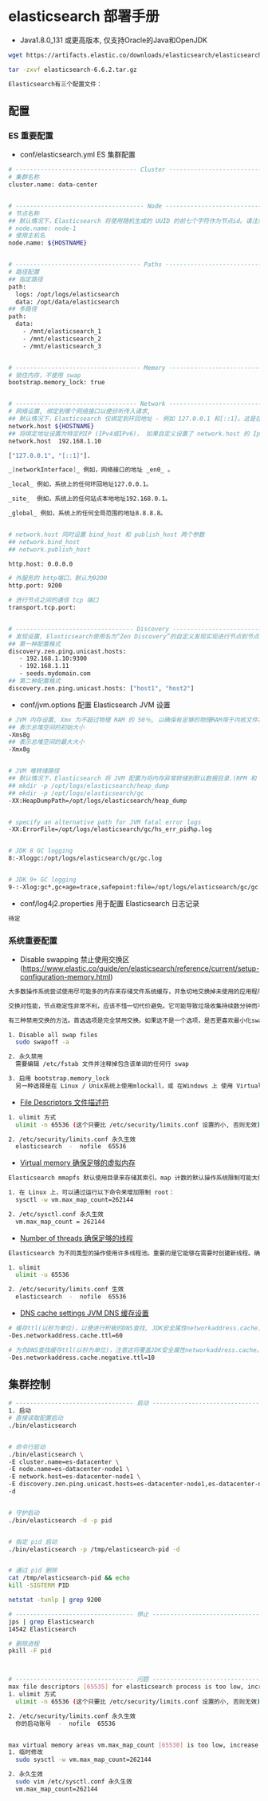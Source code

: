# elasticsearch 部署手册

- Java1.8.0_131 或更高版本, 仅支持Oracle的Java和OpenJDK

``` sh
wget https://artifacts.elastic.co/downloads/elasticsearch/elasticsearch-6.6.2.tar.gz

tar -zxvf elasticsearch-6.6.2.tar.gz

Elasticsearch有三个配置文件：

```

## 配置

### ES 重要配置

- conf/elasticsearch.yml ES 集群配置

``` sh
# ---------------------------------- Cluster -----------------------------------
# 集群名称
cluster.name: data-center


# ------------------------------------ Node ------------------------------------
# 节点名称
## 默认情况下，Elasticsearch 将使用随机生成的 UUID 的前七个字符作为节点id。请注意，节点 id 是持久化的，在节点重启时不会更改，因此默认的节点名称也不会更改。
# node.name: node-1
# 使用主机名
node.name: ${HOSTNAME}


# ----------------------------------- Paths ------------------------------------
# 路径配置
## 指定路径
path:
  logs: /opt/logs/elasticsearch
  data: /opt/data/elasticsearch
## 多路径
path:
  data:
    - /mnt/elasticsearch_1
    - /mnt/elasticsearch_2
    - /mnt/elasticsearch_3


# ----------------------------------- Memory -----------------------------------
# 锁住内存，不使用 swap
bootstrap.memory_lock: true


# ---------------------------------- Network -----------------------------------
# 网络设置, 绑定到哪个网络接口以便侦听传入请求,
## 默认情况下，Elasticsearch 仅绑定到环回地址 - 例如 127.0.0.1 和[::1]。这是在服务器上运行单个开发节点。
network.host ${HOSTNAME}
## 将绑定地址设置为特定的IP (IPv4或IPv6)， 如果自定义设置了 network.host 的 Ip, Elasticsearch 就会假定从开发模式转移到生产模式
network.host  192.168.1.10

["127.0.0.1", "[::1]"].

_[networkInterface]_ 例如，网络接口的地址 _en0_ 。

_local_ 例如，系统上的任何环回地址127.0.0.1。

_site_  例如，系统上的任何站点本地地址192.168.0.1。

_global_ 例如，系统上的任何全局范围的地址8.8.8.8。


# network.host 同时设置 bind_host 和 publish_host 两个参数
## network.bind_host
## network.publish_host

http.host: 0.0.0.0

# 外服务的 http端口，默认为9200
http.port: 9200

# 进行节点之间的通信 tcp 端口
transport.tcp.port:


# --------------------------------- Discovery ----------------------------------
# 发现设置, Elasticsearch使用名为“Zen Discovery”的自定义发现实现进行节点到节点的群集和主选举。在投入生产之前，应该配置两个重要的发现设置。
## 第一种配置格式
discovery.zen.ping.unicast.hosts:
   - 192.168.1.10:9300
   - 192.168.1.11
   - seeds.mydomain.com
## 第二种配置格式
discovery.zen.ping.unicast.hosts: ["host1", "host2"]
```


- conf/jvm.options 配置 Elasticsearch JVM 设置

``` sh
# JVM 内存设置, Xmx 为不超过物理 RAM 的 50％, 以确保有足够的物理RAM用于内核文件系统缓存。
## 表示总堆空间的初始大小
-Xms8g
## 表示总堆空间的最大大小
-Xmx8g


# JVM 堆转储路径
## 默认情况下，Elasticsearch 将 JVM 配置为将内存异常转储到默认数据目录.(RPM 和 Debian 软件包发行版，/var/lib/elasticsearch, tar 和 zip 安装, 放在安装目录的 data 文件夹下)
## mkdir -p /opt/logs/elasticsearch/heap_dump
## mkdir -p /opt/logs/elasticsearch/gc
-XX:HeapDumpPath=/opt/logs/elasticsearch/heap_dump


# specify an alternative path for JVM fatal error logs
-XX:ErrorFile=/opt/logs/elasticsearch/gc/hs_err_pid%p.log


# JDK 8 GC logging
8:-Xloggc:/opt/logs/elasticsearch/gc/gc.log


# JDK 9+ GC logging
9-:-Xlog:gc*,gc+age=trace,safepoint:file=/opt/logs/elasticsearch/gc/gc.log:utctime,pid,tags:filecount=32,filesize=64m
```


- conf/log4j2.properties 用于配置 Elasticsearch 日志记录

``` sh
待定
```


### 系统重要配置

- Disable swapping 禁止使用交换区(https://www.elastic.co/guide/en/elasticsearch/reference/current/setup-configuration-memory.html)


``` sh
大多数操作系统尝试使用尽可能多的内存来存储文件系统缓存，并急切地交换掉未使用的应用程序内存。这可能导致部分JVM堆甚至其可执行页面被换出到磁盘。

交换对性能，节点稳定性非常不利，应该不惜一切代价避免。它可能导致垃圾收集持续数分钟而不是毫秒，并且可能导致节点响应缓慢甚至断开与群集的连接。在弹性分布式系统中，让操作系统终止节点更有效。

有三种禁用交换的方法。首选选项是完全禁用交换。如果这不是一个选项，是否更喜欢最小化swappiness与内存锁定取决于您的环境。

1. Disable all swap files
  sudo swapoff -a

2. 永久禁用
  需要编辑 /etc/fstab 文件并注释掉包含该单词的任何行 swap

3. 启用 bootstrap.memory_lock
  另一种选择是在 Linux / Unix系统上使用mlockall，或 在Windows 上 使用 VirtualLock，以尝试将进程地址空间锁定到RAM中，从而防止任何 Elasticsearch 内存被换出。这可以通过将此行添加到config/elasticsearch.yml 文件来完成：

```


- [File Descriptors 文件描述符](https://www.elastic.co/guide/en/elasticsearch/reference/current/file-descriptors.html)

``` sh
1. ulimit 方式
  ulimit -n 65536 (这个只要比 /etc/security/limits.conf 设置的小, 否则无效)

2. /etc/security/limits.conf 永久生效
  elasticsearch  -  nofile  65536
```


- [Virtual memory 确保足够的虚拟内存](https://www.elastic.co/guide/en/elasticsearch/reference/current/vm-max-map-count.html)

``` sh
Elasticsearch mmapfs 默认使用目录来存储其索引。map 计数的默认操作系统限制可能太低，这可能导致内存不足异常。

1. 在 Linux 上，可以通过运行以下命令来增加限制 root：
  sysctl -w vm.max_map_count=262144

2. /etc/sysctl.conf 永久生效
  vm.max_map_count = 262144
```


- [Number of threads 确保足够的线程](https://www.elastic.co/guide/en/elasticsearch/reference/current/max-number-of-threads.html)

``` sh
Elasticsearch 为不同类型的操作使用许多线程池。重要的是它能够在需要时创建新线程。确保 Elasticsearch 用户可以创建的线程数至少为 4096。

1. ulimit
  ulimit -u 65536

2. /etc/security/limits.conf 生效
  elasticsearch  -  nofile  65536
```


- [DNS cache settings JVM DNS 缓存设置](https://www.elastic.co/guide/en/elasticsearch/reference/current/networkaddress-cache-ttl.html)

``` sh
# 缓存ttl(以秒为单位)，以便进行积极的DNS查找, JDK安全属性networkaddress.cache.ttl;设置为-1以永久缓存
-Des.networkaddress.cache.ttl=60

# 为负DNS查找缓存ttl(以秒为单位)，注意这将覆盖JDK安全属性networkaddress.cache。- ttl;设置为-1以缓存永远
-Des.networkaddress.cache.negative.ttl=10
```


## 集群控制

``` sh
# --------------------------------- 启动 ----------------------------------
1. 启动
# 直接读取配置启动
./bin/elasticsearch


# 命令行启动
./bin/elasticsearch \
-E cluster.name=es-datacenter \
-E node.name=es-datacenter-node1 \
-E network.host=es-datacenter-node1 \
-E discovery.zen.ping.unicast.hosts=es-datacenter-node1,es-datacenter-node2,es-datacenter-node3 \
-d


# 守护启动
./bin/elasticsearch -d -p pid


# 指定 pid 启动
./bin/elasticsearch -p /tmp/elasticsearch-pid -d


# 通过 pid 删除
cat /tmp/elasticsearch-pid && echo
kill -SIGTERM PID

netstat -tunlp | grep 9200

# --------------------------------- 停止 ----------------------------------
jps | grep Elasticsearch
14542 Elasticsearch

# 删除进程
pkill -F pid



# --------------------------------- 问题 ----------------------------------
max file descriptors [65535] for elasticsearch process is too low, increase to at least [65536]
1. ulimit 方式
  ulimit -n 65536 (这个只要比 /etc/security/limits.conf 设置的小, 否则无效)

2. /etc/security/limits.conf 永久生效
  你的启动账号  -  nofile  65536


max virtual memory areas vm.max_map_count [65530] is too low, increase to at least [262144]
1. 临时修改
  sudo sysctl -w vm.max_map_count=262144

2. 永久生效
  sudo vim /etc/sysctl.conf 永久生效
  vm.max_map_count=262144
```
